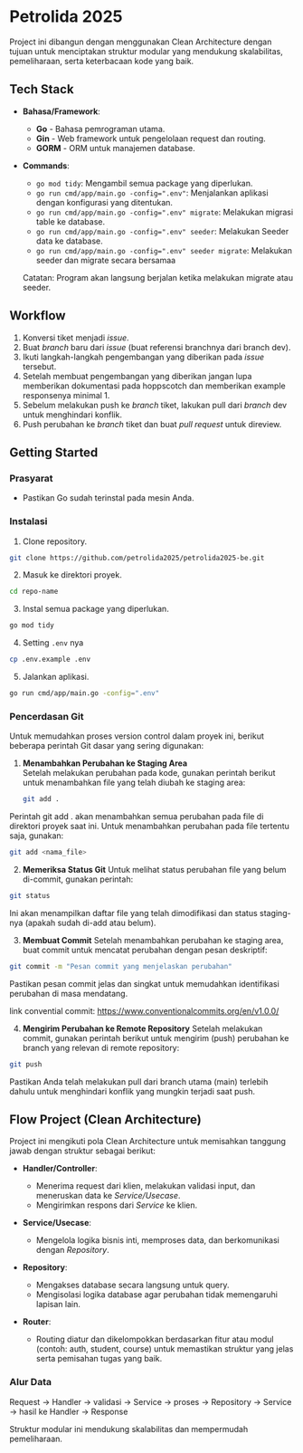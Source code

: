 # Petrolida 2025

Project ini dibangun dengan menggunakan Clean Architecture dengan tujuan untuk menciptakan struktur modular yang mendukung skalabilitas, pemeliharaan, serta keterbacaan kode yang baik.

## Tech Stack

- **Bahasa/Framework**:
  - **Go** - Bahasa pemrograman utama.
  - **Gin** - Web framework untuk pengelolaan request dan routing.
  - **GORM** - ORM untuk manajemen database.
- **Commands**:

  - `go mod tidy`: Mengambil semua package yang diperlukan.
  - `go run cmd/app/main.go -config=".env"`: Menjalankan aplikasi dengan konfigurasi yang ditentukan.
  - `go run cmd/app/main.go -config=".env" migrate`: Melakukan migrasi table ke database.
  - `go run cmd/app/main.go -config=".env" seeder`: Melakukan Seeder data ke database.
  - `go run cmd/app/main.go -config=".env" seeder migrate`: Melakukan seeder dan migrate secara bersamaa

  Catatan: Program akan langsung berjalan ketika melakukan migrate atau seeder.

## Workflow

1. Konversi tiket menjadi _issue_.
2. Buat _branch_ baru dari _issue_ (buat referensi branchnya dari branch dev).
3. Ikuti langkah-langkah pengembangan yang diberikan pada _issue_ tersebut.
4. Setelah membuat pengembangan yang diberikan jangan lupa memberikan dokumentasi pada hoppscotch dan memberikan example responsenya minimal 1.
5. Sebelum melakukan push ke _branch_ tiket, lakukan pull dari _branch_ dev untuk menghindari konflik.
6. Push perubahan ke _branch_ tiket dan buat _pull request_ untuk direview.

## Getting Started

### Prasyarat

- Pastikan Go sudah terinstal pada mesin Anda.

### Instalasi

1. Clone repository.

```bash
git clone https://github.com/petrolida2025/petrolida2025-be.git
```

2. Masuk ke direktori proyek.

```bash
cd repo-name
```

3. Instal semua package yang diperlukan.

```bash
go mod tidy
```

4. Setting `.env` nya

```bash
cp .env.example .env
```

5. Jalankan aplikasi.

```bash
go run cmd/app/main.go -config=".env"
```

### Pencerdasan Git

Untuk memudahkan proses version control dalam proyek ini, berikut beberapa perintah Git dasar yang sering digunakan:

1. **Menambahkan Perubahan ke Staging Area**  
   Setelah melakukan perubahan pada kode, gunakan perintah berikut untuk menambahkan file yang telah diubah ke staging area:
   ```bash
   git add .
   ```

Perintah git add . akan menambahkan semua perubahan pada file di direktori proyek saat ini. Untuk menambahkan perubahan pada file tertentu saja, gunakan:

```bash
git add <nama_file>
```

2. **Memeriksa Status Git**
   Untuk melihat status perubahan file yang belum di-commit, gunakan perintah:

```bash
git status
```

Ini akan menampilkan daftar file yang telah dimodifikasi dan status staging-nya (apakah sudah di-add atau belum).

3. **Membuat Commit**
   Setelah menambahkan perubahan ke staging area, buat commit untuk mencatat perubahan dengan pesan deskriptif:

```bash
git commit -m "Pesan commit yang menjelaskan perubahan"
```

Pastikan pesan commit jelas dan singkat untuk memudahkan identifikasi perubahan di masa mendatang.

link convential commit: https://www.conventionalcommits.org/en/v1.0.0/

4. **Mengirim Perubahan ke Remote Repository**
   Setelah melakukan commit, gunakan perintah berikut untuk mengirim (push) perubahan ke branch yang relevan di remote repository:

```bash
git push
```

Pastikan Anda telah melakukan pull dari branch utama (main) terlebih dahulu untuk menghindari konflik yang mungkin terjadi saat push.

## Flow Project (Clean Architecture)

Project ini mengikuti pola Clean Architecture untuk memisahkan tanggung jawab dengan struktur sebagai berikut:

- **Handler/Controller**:

  - Menerima request dari klien, melakukan validasi input, dan meneruskan data ke _Service/Usecase_.
  - Mengirimkan respons dari _Service_ ke klien.

- **Service/Usecase**:

  - Mengelola logika bisnis inti, memproses data, dan berkomunikasi dengan _Repository_.

- **Repository**:

  - Mengakses database secara langsung untuk query.
  - Mengisolasi logika database agar perubahan tidak memengaruhi lapisan lain.

- **Router**:
  - Routing diatur dan dikelompokkan berdasarkan fitur atau modul (contoh: auth, student, course) untuk memastikan struktur yang jelas serta pemisahan tugas yang baik.

### Alur Data

Request → Handler → validasi → Service → proses → Repository → Service → hasil ke Handler → Response

Struktur modular ini mendukung skalabilitas dan mempermudah pemeliharaan.
